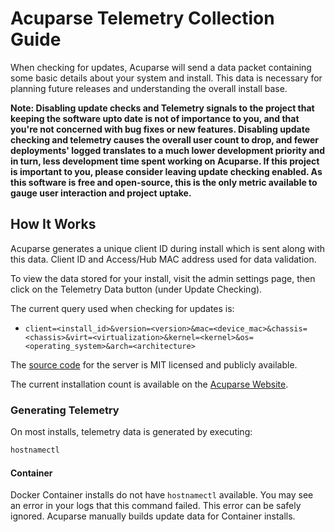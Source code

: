 # Acuparse Telemetry Collection Guide

When checking for updates, Acuparse will send a data packet containing some basic details about your system and install.
This data is necessary for planning future releases and understanding the overall install base.

**Note: Disabling update checks and Telemetry signals to the project that keeping the software upto date is not of
importance to you, and that you're not concerned with bug fixes or new features. Disabling update checking and telemetry
causes the overall user count to drop, and fewer deployments' logged translates to a much lower development priority and
in turn, less development time spent working on Acuparse. If this project is important to you, please consider leaving
update checking enabled. As this software is free and open-source, this is the only metric available to gauge user
interaction and project uptake.**

## How It Works

Acuparse generates a unique client ID during install which is sent along with this data. Client ID and Access/Hub MAC
address used for data validation.

To view the data stored for your install, visit the admin settings page, then click on the Telemetry Data button (under
Update Checking).

The current query used when checking for updates is:

- `client=<install_id>&version=<version>&mac=<device_mac>&chassis=<chassis>&virt=<virtualization>&kernel=<kernel>&os=<operating_system>&arch=<architecture>`

The [source code](https://gitlab.com/acuparse/rms) for the server is MIT licensed and publicly available.

The current installation count is available on the [Acuparse Website](https://www.acuparse.com/#donations).

### Generating Telemetry

On most installs, telemetry data is generated by executing:

```bash
hostnamectl
```

#### Container

Docker Container installs do not have `hostnamectl` available. You may see an error in your logs that this command
failed. This error can be safely ignored. Acuparse manually builds update data for Container installs.
